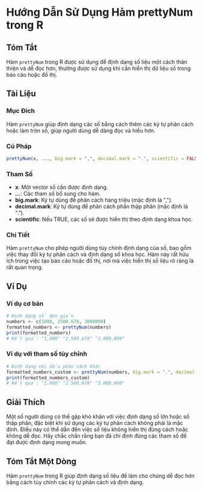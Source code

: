 <!--
Meta Description: # Hướng Dẫn Sử Dụng Hàm prettyNum trong R ## Tóm Tắt Hàm `prettyNum` trong R được sử dụng để định dạng số liệu một cách thân thiện và dễ đọc hơn, thườ...
Meta Keywords: định, dạng, cách, phân, prettynum
-->

# Hướng Dẫn Sử Dụng Hàm prettyNum trong R

## Tóm Tắt
Hàm `prettyNum` trong R được sử dụng để định dạng số liệu một cách thân thiện và dễ đọc hơn, thường được sử dụng khi cần hiển thị dữ liệu số trong báo cáo hoặc đồ thị.

## Tài Liệu
### Mục Đích
Hàm `prettyNum` giúp định dạng các số bằng cách thêm các ký tự phân cách hoặc làm tròn số, giúp người dùng dễ dàng đọc và hiểu hơn.

### Cú Pháp
```R
prettyNum(x, ..., big.mark = ",", decimal.mark = ".", scientific = FALSE)
```

### Tham Số
- **x**: Một vector số cần được định dạng.
- **...**: Các tham số bổ sung cho hàm.
- **big.mark**: Ký tự dùng để phân cách hàng triệu (mặc định là ",").
- **decimal.mark**: Ký tự dùng để phân cách phần thập phân (mặc định là ".").
- **scientific**: Nếu TRUE, các số sẽ được hiển thị theo định dạng khoa học.

### Chi Tiết
Hàm `prettyNum` cho phép người dùng tùy chỉnh định dạng của số, bao gồm việc thay đổi ký tự phân cách và định dạng số khoa học. Hàm này rất hữu ích trong việc tạo báo cáo hoặc đồ thị, nơi mà việc hiển thị số liệu rõ ràng là rất quan trọng.

## Ví Dụ
### Ví dụ cơ bản
```R
# Định dạng số đơn giản
numbers <- c(1000, 2500.678, 3000000)
formatted_numbers <- prettyNum(numbers)
print(formatted_numbers)
# Kết quả: "1,000" "2,500.678" "3,000,000"
```

### Ví dụ với tham số tùy chỉnh
```R
# Định dạng với dấu phân cách khác
formatted_numbers_custom <- prettyNum(numbers, big.mark = ".", decimal.mark = ",")
print(formatted_numbers_custom)
# Kết quả: "1.000" "2.500,678" "3.000.000"
```

## Giải Thích
Một số người dùng có thể gặp khó khăn với việc định dạng số lớn hoặc số thập phân, đặc biệt khi sử dụng các ký tự phân cách không phải là mặc định. Điều này có thể dẫn đến việc số liệu không hiển thị đúng cách hoặc không dễ đọc. Hãy chắc chắn rằng bạn đã chỉ định đúng các tham số để đạt được định dạng mong muốn.

## Tóm Tắt Một Dòng
Hàm `prettyNum` trong R giúp định dạng số liệu để làm cho chúng dễ đọc hơn bằng cách tùy chỉnh các ký tự phân cách và định dạng.